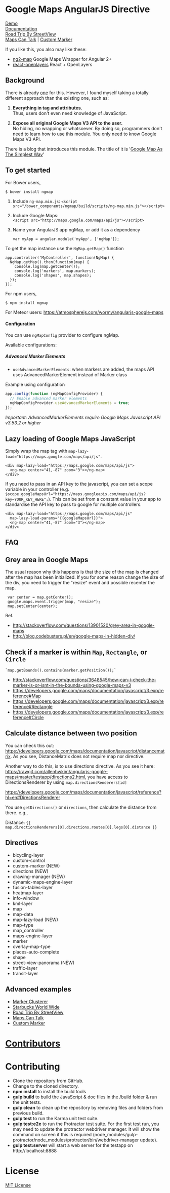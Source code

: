 Google Maps AngularJS Directive
=============================
<!--
[![Build Status](https://travis-ci.org/allenhwkim/angularjs-google-maps.png?branch=master)](https://travis-ci.org/allenhwkim/angularjs-google-maps)
-->

[Demo](https://ngmap.github.io)  
[Documentation](https://rawgithub.com/allenhwkim/angularjs-google-maps/master/build/docs/index.html)  
[Road Trip By StreetView](https://rawgit.com/allenhwkim/angularjs-google-maps/master/testapp/street-view_road_trip.html)  
[Maps Can Talk](https://rawgit.com/allenhwkim/angularjs-google-maps/master/testapp/custom-marker.html) |
[Custom Marker](https://rawgit.com/allenhwkim/angularjs-google-maps/master/testapp/custom-marker-2.html)  

If you like this, you also may like these:
* [ng2-map](https://github.com/ng2-ui/map) Google Maps Wrapper for Angular 2+
* [react-openlayers](https://github.com/allenhwkim/react-openlayers) React + OpenLayers

Background
-----------------
There is already [one](https://github.com/nlaplante/angular-google-maps) for this. However, I found myself taking a totally different approach than the existing one, such as:

1. **Everything in tag and attributes.**   
   Thus, users don't even need knowledge of JavaScript.
   
2. **Expose all original Google Maps V3 API to the user.**   
   No hiding, no wrapping or whatsoever.
   By doing so, programmers don't need to learn how to use this module.
   You only need to know Google Maps V3 API.

There is a blog that introduces this module. The title of it is '[Google Map As The Simplest Way](http://allenhwkim.tumblr.com/post/70986888283/google-map-as-the-simplest-way)'

To get started
--------------
For Bower users,

  `$ bower install ngmap`

1. Include `ng-map.min.js`:
   `<script src="/bower_components/ngmap/build/scripts/ng-map.min.js"></script>`

2. Include Google Maps:  
    `<script src="http://maps.google.com/maps/api/js"></script>`  

2. Name your AngularJS app ngMap, or add it as a dependency

   `var myApp = angular.module('myApp', ['ngMap']);`

To get the map instance use the `NgMap.getMap()` function

    app.controller('MyController', function(NgMap) {
      NgMap.getMap().then(function(map) {
        console.log(map.getCenter());
        console.log('markers', map.markers);
        console.log('shapes', map.shapes);
      });
    });

For npm users,

  `$ npm install ngmap`

For Meteor users: https://atmospherejs.com/wormy/angularjs-google-maps

#### Configuration

You can use `ngMapConfig` provider to configure ngMap.

Available configurations:

##### Advanced Marker Elements
* `useAdvancedMarkerElements`: when markers are added, the maps API uses AdvancedMarkerElement instead of Marker class

Example using configuration

```js
app.config(function (ngMapConfigProvider) {
  // Enable advanced marker elements
  ngMapConfigProvider.useAdvancedMarkerElements = true;
});
```

_Important: AdvancedMarkerElements require Google Maps Javascript API v3.53.2 or higher_


Lazy loading of Google Maps JavaScript
---------------------------------------
  Simply wrap the map tag with `map-lazy-load="https://maps.google.com/maps/api/js"`.

    <div map-lazy-load="https://maps.google.com/maps/api/js">
      <ng-map center="41,-87" zoom="3"></ng-map>
    </div>

  If you need to pass in an API key to the javascript, you can set a scope
  variable in your controller (e.g. `$scope.googleMapsUrl="https://maps.googleapis.com/maps/api/js?key=YOUR_KEY_HERE";`).
  This can be set from a constant value in your app to standardise the API key to pass to google for multiple controllers.

    <div map-lazy-load="https://maps.google.com/maps/api/js"
      map-lazy-load-params="{{googleMapsUrl}}">
      <ng-map center="41,-87" zoom="3"></ng-map>
    </div>

FAQ
----
## Grey area in Google Maps

The usual reason why this happens is that the size of the map is changed after the map has been initialized. If you for some reason change the size of the div, you need to trigger the "resize" event and possible recenter the map.

     var center = map.getCenter();
     google.maps.event.trigger(map, "resize");
     map.setCenter(center);

Ref.
  * http://stackoverflow.com/questions/13901520/grey-area-in-google-maps
  * http://blog.codebusters.pl/en/google-maps-in-hidden-div/

## Check if a marker is within `Map`, `Rectangle`, or `Circle`

    `map.getBounds().contains(marker.getPosition());`

  * http://stackoverflow.com/questions/3648545/how-can-i-check-the-marker-is-or-isnt-in-the-bounds-using-google-maps-v3
  * https://developers.google.com/maps/documentation/javascript/3.exp/reference#Map
  * https://developers.google.com/maps/documentation/javascript/3.exp/reference#Rectangle
  * https://developers.google.com/maps/documentation/javascript/3.exp/reference#Circle

## Calculate distance between two position

You can check this out: https://developers.google.com/maps/documentation/javascript/distancematrix.
As you see,  DistanceMatrix does not require map nor directive.

Another way to do this, is to use directions directive. As you see it here: https://rawgit.com/allenhwkim/angularjs-google-maps/master/testapp/directions2.html, you have access to DirectionsRenderer by using `map.directionsRenderers[id]`

https://developers.google.com/maps/documentation/javascript/reference?hl=en#DirectionsRenderer

You use `getDirections()` or `directions`, then calculate the distance from there. e.g.,

  Distance:
  `{{ map.directionsRenderers[0].directions.routes[0].legs[0].distance }}`

Directives
----------

 * bicycling-layer
 * custom-control
 * custom-marker (NEW)
 * directions (NEW)
 * drawing-manager (NEW)
 * dynamic-maps-engine-layer
 * fusion-tables-layer
 * heatmap-layer
 * info-window
 * kml-layer
 * map
 * map-data
 * map-lazy-load (NEW)
 * map-type
 * map_controller
 * maps-engine-layer
 * marker
 * overlay-map-type
 * places-auto-complete
 * shape
 * street-view-panorama (NEW)
 * traffic-layer
 * transit-layer

Advanced examples
-------------------
- [Marker Clusterer](https://rawgit.com/allenhwkim/angularjs-google-maps/master/testapp/marker-clusterer.html)
- [Starbucks World Wide](https://rawgit.com/allenhwkim/angularjs-google-maps/master/testapp/map_app.html)
- [Road Trip By StreetView](https://rawgit.com/allenhwkim/angularjs-google-maps/master/testapp/street-view_road_trip.html)
- [Maps Can Talk](https://rawgit.com/allenhwkim/angularjs-google-maps/master/testapp/custom-marker.html)
- [Custom Marker](https://rawgit.com/allenhwkim/angularjs-google-maps/master/testapp/custom-marker-2.html)

[Contributors](CONTRIBUTORS.md)
===============================

Contributing
============
- Clone the repository from GitHub.
- Change to the cloned directory.
- **npm install** to install the build tools
- **gulp build** to build the JavaScript & doc files in the /build folder & run the unit tests.
- **gulp clean** to clean up the repository by removing files and folders from previous build.
- **gulp test** to run the Karma unit test suite.
- **gulp test:e2e** to run the Protractor test suite. For the first test run, you may need to update the protractor webdriver manager. It will show the command on screen if this is required (node_modules/gulp-protractor/node_modules/protractor/bin/webdriver-manager update).
- **gulp test:server** will start a web server for the testapp on http://localhost:8888

License
=======

[MIT License](https://github.com/allenhwkim/angularjs-google-maps/blob/master/LICENSE)
